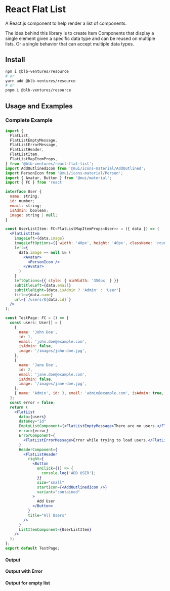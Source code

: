 # React Flat List

A React.js component to help render a list of components.

The idea behind this library is to create Item Components that display a single element given a specific data type and can be reused on multiple lists. Or a single behavior that can accept multiple data types.

## Install

```bash
npm i @blb-ventures/resource
# or
yarn add @blb-ventures/resource
# or
pnpm i @blb-ventures/resource
```

## Usage and Examples

### Complete Example

```jsx
import {
  FlatList,
  FlatListEmptyMessage,
  FlatListErrorMessage,
  FlatListHeader,
  FlatListItem,
  FlatListMapItemProps,
} from '@blb-ventures/react-flat-list';
import AddOutlinedIcon from '@mui/icons-material/AddOutlined';
import PersonIcon from '@mui/icons-material/Person';
import { Avatar, Button } from '@mui/material';
import { FC } from 'react'

interface User {
  name: string;
  id: number;
  email: string;
  isAdmin: boolean;
  image: string | null;
}

const UserListItem: FC<FlatListMapItemProps<User>> = ({ data }) => (
  <FlatListItem
    imageLeft={data.image}
    imageLeftOptions={{ width: '40px', height: '40px', className: 'rounded-full' }}
    left={
      data.image == null && (
        <Avatar>
          <PersonIcon />
        </Avatar>
      )
    }
    leftOptions={{ style: { minWidth: '350px' } }}
    subtitleLeft={data.email}
    subtitleRight={data.isAdmin ? 'Admin' : 'User'}
    title={data.name}
    url={`/users/${data.id}`}
  />
);

const TestPage: FC = () => {
  const users: User[] = [
    {
      name: 'John Doe',
      id: 1,
      email: 'john.doe@example.com',
      isAdmin: false,
      image: '/images/john-doe.jpg',
    },
    {
      name: 'Jane Doe',
      id: 2,
      email: 'jane.doe@example.com',
      isAdmin: false,
      image: '/images/jane-doe.jpg',
    },
    { name: 'Admin', id: 3, email: 'admin@example.com', isAdmin: true, image: null },
  ];
  const error = false;
  return (
    <FlatList
      data={users}
      dataKey="id"
      EmptyListComponent={<FlatListEmptyMessage>There are no users.</FlatListEmptyMessage>}
      error={error}
      ErrorComponent={
        <FlatListErrorMessage>Error while trying to load users.</FlatListErrorMessage>
      }
      HeaderComponent={
        <FlatListHeader
          right={
            <Button
              onClick={() => {
                console.log('ADD USER');
              }}
              size="small"
              startIcon={<AddOutlinedIcon />}
              variant="contained"
            >
              Add User
            </Button>
          }
          title="All Users"
        />
      }
      ListItemComponent={UserListItem}
    />
  );
};
export default TestPage;
```

#### Output

#### Output with Error

#### Output for empty list
